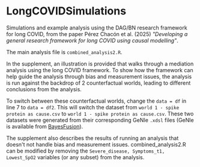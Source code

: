 # LongCOVIDSimulations
Simulations and example analysis using the DAG/BN research framework for long COVID, from the paper Pérez Chacón et al. (2025) *"Developing a general research framework for long COVID using causal modelling"*.

The main analysis file is `combined_analysis2.R`.

In the supplement, an illustration is provided that walks through a mediation analysis using the long COVID framework. To show how the framework can help guide the analysis through bias and measurement issues, the analysis is run against the backdrop of 2 counterfactual worlds, leading to different conclusions from the analysis.

To switch between these counterfactual worlds, change the `data = df` in line 7 to `data = df2`. This will switch the dataset from `world 1 - spike protein as cause.csv` to `world 1 - spike protein as cause.csv`. These two datasets were generated from their corresponding GeNIe `.xdsl` files (GeNIe is available from [BayesFusion](https://bayesfusion.com)).

The supplement also describes the results of running an analysis that doesn't not handle bias and measurement issues. combined_analysis2.R can be modified by removing the `Severe_disease, Symptoms_t1, Lowest_SpO2` variables (or any subset) from the analysis.